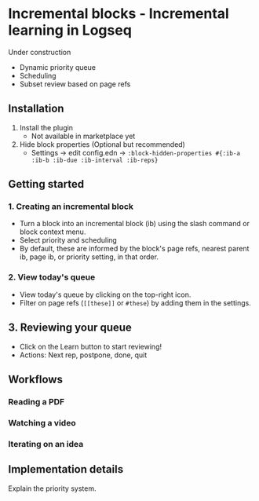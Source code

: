 # Incremental blocks - Incremental learning in Logseq

Under construction

- Dynamic priority queue
- Scheduling
- Subset review based on page refs

## Installation
1. Install the plugin
    - Not available in marketplace yet
3. Hide block properties (Optional but recommended)
    - Settings -> edit config.edn -> `:block-hidden-properties #{:ib-a :ib-b :ib-due :ib-interval :ib-reps}`

## Getting started

### 1. Creating an incremental block

- Turn a block into an incremental block (ib) using the slash command or block context menu.
- Select priority and scheduling
- By default, these are informed by the block's page refs, nearest parent ib, page ib, or priority setting, in that order.

### 2. View today's queue

- View today's queue by clicking on the top-right icon.
- Filter on page refs (`[[these]]` or `#these`) by adding them in the settings.

## 3. Reviewing your queue

- Click on the Learn button to start reviewing!
- Actions: Next rep, postpone, done, quit

## Workflows

### Reading a PDF

### Watching a video

### Iterating on an idea

## Implementation details

Explain the priority system.
